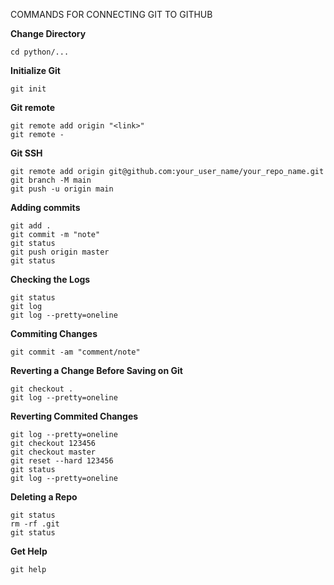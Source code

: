 COMMANDS FOR CONNECTING GIT TO GITHUB

**Change Directory**

`cd python/...`

**Initialize Git**

`git init`

**Git remote**

```
git remote add origin "<link>"
git remote -
```

**Git SSH**

```
git remote add origin git@github.com:your_user_name/your_repo_name.git
git branch -M main
git push -u origin main
```

**Adding commits**

```
git add .
git commit -m "note"
git status
git push origin master
git status
```

**Checking the Logs**

```
git status
git log
git log --pretty=oneline
```

**Commiting Changes**

`git commit -am "comment/note"`

**Reverting a Change Before Saving on Git**

```
git checkout .
git log --pretty=oneline
```

**Reverting Commited Changes**

```
git log --pretty=oneline
git checkout 123456
git checkout master
git reset --hard 123456
git status
git log --pretty=oneline
```

**Deleting a Repo**

```
git status
rm -rf .git
git status
```

**Get Help**

`git help`
